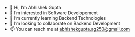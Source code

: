 - 👋 Hi, I’m Abhishek Gupta
- 👀 I’m interested in Software Developement
- 🌱 I’m currently learning Backend Technologies
- 💞️ I’m looking to collaborate on Backend Development
- 📫 You can reach me at abhishekgupta.ag250@gmail.com
<!---
abhi2k1/abhi2k1 is a ✨ special ✨ repository because its `README.md` (this file) appears on your GitHub profile.
You can click the Preview link to take a look at your changes.
--->
